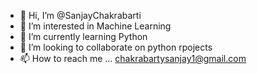 - 👋 Hi, I’m @SanjayChakrabarti
- 👀 I’m interested in Machine Learning
- 🌱 I’m currently learning Python
- 💞️ I’m looking to collaborate on python rpojects 
- 📫 How to reach me ... chakrabartysanjay1@gmail.com

<!---
SanjayChakrabarti/SanjayChakrabarti is a ✨ special ✨ repository because its `README.md` (this file) appears on your GitHub profile.
You can click the Preview link to take a look at your changes.
--->
